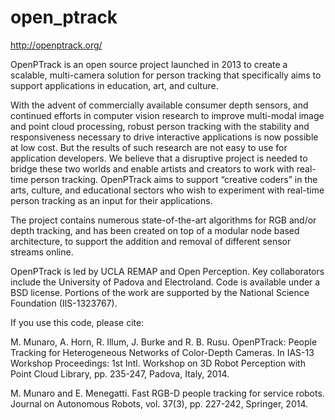 open_ptrack
===========

http://openptrack.org/

OpenPTrack is an open source project launched in 2013 to create a scalable, multi-camera solution for person tracking that specifically aims to support applications in education, art, and culture.

With the advent of commercially available consumer depth sensors, and continued efforts in computer vision research to improve multi-modal image and point cloud processing, robust person tracking with the stability and responsiveness necessary to drive interactive applications is now possible at low cost.  But the results of such research are not easy to use for application developers. We believe that a disruptive project is needed to bridge these two worlds and enable artists and creators to work with real-time person tracking.   OpenPTrack aims to support “creative coders” in the arts, culture, and educational sectors who wish to experiment with real-time person tracking as an input for their applications.

The project contains numerous state-of-the-art algorithms for RGB and/or depth tracking, and has been created on top of a modular node based architecture, to support the addition and removal of different sensor streams online.

OpenPTrack is led by UCLA REMAP and Open Perception. Key collaborators include the University of Padova and Electroland. Code is available under a BSD license.  Portions of the work are supported by the National Science Foundation (IIS-1323767).

If you use this code, please cite:

M. Munaro, A. Horn, R. Illum, J. Burke and R. B. Rusu. OpenPTrack: People Tracking for Heterogeneous Networks of Color-Depth Cameras. In IAS-13 Workshop Proceedings: 1st Intl. Workshop on 3D Robot Perception with Point Cloud Library, pp. 235-247, Padova, Italy, 2014. 

M. Munaro and E. Menegatti. Fast RGB-D people tracking for service robots. Journal on Autonomous Robots, vol. 37(3), pp. 227-242, Springer, 2014. 
